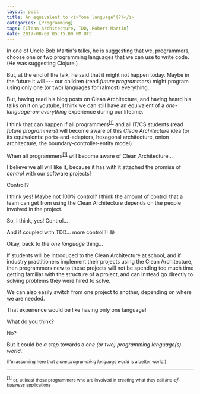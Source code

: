 ```yaml
---
layout: post
title: An equivalent to <i>"one language"(?)</i>
categories: [Programming]
tags: [Clean Architecture, TDD, Robert Martin]
date: 2017-08-09 05:15:00 PM UTC
---
```


<!-- August 10, 2017 1:15:00 AM Philippine Time -->

In one of Uncle Bob Martin's talks, he is suggesting that we, programmers, choose one or two programming languages that we can use to write code. (He was suggesting Clojure.)

But, at the end of the talk, he said that it might not happen today. Maybe in the future it will --- our children (read _future programmers_) might program using only one (or two) languages for (almost) everything.

<!--more-->

But, having read his blog posts on Clean Architecture, and having heard his talks on it on youtube, I think we can still have an equivalent of a _one-language-on-everything_ experience during our lifetime.

I think that can happen if all programmers<sup id="footnote-indicator-1">[[1]](#footnote-1)</sup> and all IT/CS students (read _future programmers_) will become aware of this _Clean Architecture_ idea (or its equivalents: ports-and-adapters, hexagonal architecture, onion architecture, the boundary-controller-entity model)

When all programmers<sup id="footnote-indicator-1">[[1]](#footnote-1)</sup> will become aware of Clean Architecture... 

I believe we all will like it, because it has with it attached the promise of _control_ with our software projects!

Control!?

I think yes! Maybe not 100% control? I think the amount of control that a team can get from using the Clean Architecture depends on the people involved in the project.

So, I think, yes! Control... 

And if coupled with TDD... more control!!! :grin:

Okay, back to the _one language_ thing...

If students will be introduced to the Clean Architecture at school, and if industry practitioners implement their projects using the Clean Architecture, then programmers new to these projects will not be spending too much time getting familiar with the structure of a project, and can instead go directly to solving problems they were hired to solve.

We can also easily switch from one project to another, depending on where we are needed.

That experience would be like having only one language!

What do you think?

No?

But it could be _a step_ towards a _one (or two) programming language(s) world_.

<small>(I'm assuming here that a _one programming language world_ is a better world.)</small>

<!--
Then... maybe this awareness to the Clean Architecture idea will make our eyes opened to the other awareness --- that our main job as programmers is not to learn new frameworks or libraries that are popping up from everywhere everyday.

I think the main job of programmers is to make software that solves problems or can automate things while, at the same time, looking for ways to make that software easy to change. Software are called software because they are supposed to be easy to change, right? That's what Uncle Bob said in one of his talks.

I think that's where our focus should be --- making software that are easy to change.

Of course the frameworks and libraries are very very important also, but we should remember that the popular frameworks and libraries today might become obsolete.

Can we design our software systems so that it will be easy to replace frameworks or libraries when we already need better ones?
-->


---
<sup id="footnote-1">[[1]](#footnote-indicator-1)</sup> 
<small>or, at least those programmers who are involved in creating what they call _line-of-business_ applications</small>